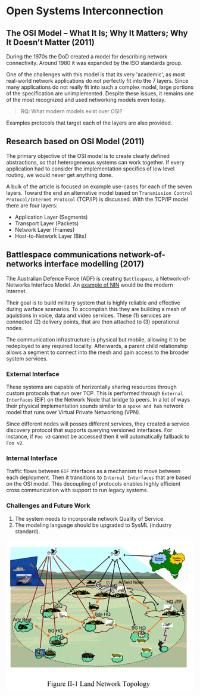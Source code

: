 # Open Systems Interconnection

## The OSI Model – What It Is; Why It Matters; Why It Doesn’t Matter (2011)

During the 1970s the DoD created a model for describing network connectivity. Around 1980 it was expanded by the ISO standards group.

One of the challenges with this model is that its very 'academic', as most real-world network applications do not perfectly fit into the 7 layers. Since many applications do not really fit into such a complex model, large portions of the specification are unimplemented. Despite these issues, it remains one of the most recognized and used networking models even today.

> RQ: What modern models exist over OSI?

Examples protocols that target each of the layers are also provided.

## Research based on OSI Model (2011)

The primary objective of the OSI model is to create clearly defined abstractions, so that heterogeneous systems can work together. If every application had to consider the implementation specifics of low level routing, we would never get anything done.

A bulk of the article is focused on example use-cases for each of the seven layers. Toward the end an alternative model based on `Transmission Control Protocol/Internet Protocol` (TCP/IP) is discussed. With the TCP/IP model there are four layers:

- Application Layer (Segments)
- Transport Layer (Packets)
- Network Layer (Frames)
- Host-to-Network Layer (Bits)

## Battlespace communications network-of-networks interface modelling (2017)

The Australian Defence Force (ADF) is creating `Battlespace`, a Network-of-Networks Interface Model. An [example of NIN](https://www.encyclopedia.com/computing/news-wires-white-papers-and-books/network-networks) would be the modern Internet.

Their goal is to build military system that is highly reliable and effective during warface scenarios. To accomplish this they are building a mesh of aquistions in voice, data and video services. These (1) services are connected (2) delivery points, that are then attached to (3) operational nodes.

The communication infrastructure is physical but mobile, allowing it to be redeployed to any required locality. Afterwards, a parent child relationship allows a segment to connect into the mesh and gain access to the broader system services.

### External Interface

These systems are capable of horizontally sharing resources through custom protocols that run over TCP. This is performed through `External Interfaces` (EIF) on the Network Node that bridge to peers. In a lot of ways their physical implementation sounds similar to a `spoke and hub` network model that runs over Virtual Private Networking (VPN).

Since different nodes will posses different services, they created a service discovery protocol that supports querying versioned interfaces. For instance, if `Foo v3` cannot be accessed then it will automatically fallback to `Foo v2`.

### Internal Interface

Traffic flows between `EIF` interfaces as a mechanism to move between each deployment. Then it transitions to `Internal Interfaces` that are based on the OSI model. This decoupling of protocols enables highly efficient cross communication with support to run legacy systems.

### Challenges and Future Work

1. The system needs to incorporate network Quality of Service.
2. The modeling language should be upgraded to SysML (industry standard).

![battlespace.png](battlespace.png)
